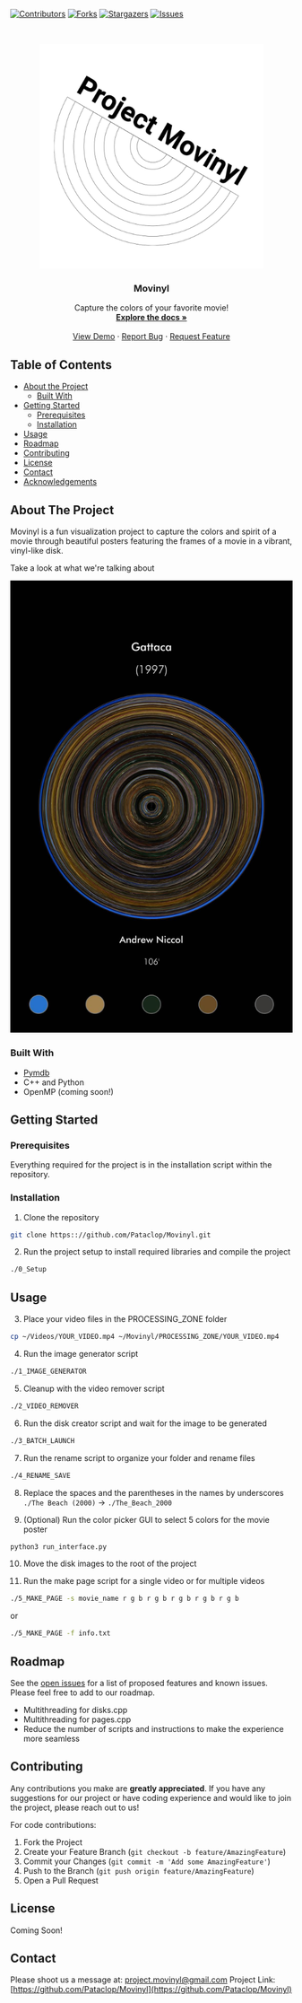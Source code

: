 <!-- PROJECT SHIELDS -->
<!--
*** I'm using markdown "reference style" links for readability.
*** Reference links are enclosed in brackets [ ] instead of parentheses ( ).
*** See the bottom of this document for the declaration of the reference variables
*** for contributors-url, forks-url, etc. This is an optional, concise syntax you may use.
*** https://www.markdownguide.org/basic-syntax/#reference-style-links
-->
[![Contributors][contributors-shield]][contributors-url]
[![Forks][forks-shield]][forks-url]
[![Stargazers][stars-shield]][stars-url]
[![Issues][issues-shield]][issues-url]

<!-- PROJECT LOGO -->
<br />
<p align="center">
  <a href="https://github.com/Pataclop/Movinyl">
    <img src="/logos/movinyl_logo_square_bold.png" alt="Logo" width="400">
  </a>

  <h3 align="center">Movinyl</h3>

  <p align="center">
    Capture the colors of your favorite movie!
    <br />
    <a href="https://github.com/Pataclop/Movinyl"><strong>Explore the docs »</strong></a>
    <br />
    <br />
    <a href="https://github.com/Pataclop/Movinyl">View Demo</a>
    ·
    <a href="https://github.com/Pataclop/Movinyl/issues">Report Bug</a>
    ·
    <a href="https://github.com/Pataclop/Movinyl/issues">Request Feature</a>
  </p>
</p>



<!-- TABLE OF CONTENTS -->
## Table of Contents

* [About the Project](#about-the-project)
  * [Built With](#built-with)
* [Getting Started](#getting-started)
  * [Prerequisites](#prerequisites)
  * [Installation](#installation)
* [Usage](#usage)
* [Roadmap](#roadmap)
* [Contributing](#contributing)
* [License](#license)
* [Contact](#contact)
* [Acknowledgements](#acknowledgements)



<!-- ABOUT THE PROJECT -->
## About The Project

Movinyl is a fun visualization project to capture the colors and spirit of a movie through beautiful posters featuring the frames of a movie in a vibrant, vinyl-like disk.

Take a look at what we're talking about
 
![Example Result](https://github.com/Pataclop/Movinyl/blob/master/example_img/3.jpg)


### Built With
* [Pymdb](https://github.com/dannyarcher/pymdb)
* C++ and Python
* OpenMP (coming soon!)

<!-- GETTING STARTED -->
## Getting Started

### Prerequisites

Everything required for the project is in the installation script within the repository.

### Installation


1. Clone the repository
```sh
git clone https:://github.com/Pataclop/Movinyl.git
```
2. Run the project setup to install required libraries and compile the project
```sh
./0_Setup
```
<!-- USAGE EXAMPLES -->
## Usage

3. Place your video files in the PROCESSING_ZONE folder
```sh
cp ~/Videos/YOUR_VIDEO.mp4 ~/Movinyl/PROCESSING_ZONE/YOUR_VIDEO.mp4
```
4. Run the image generator script
```sh
./1_IMAGE_GENERATOR
```
5. Cleanup with the video remover script
```sh
./2_VIDEO_REMOVER
```
6. Run the disk creator script and wait for the image to be generated
```sh
./3_BATCH_LAUNCH
```
7. Run the rename script to organize your folder and rename files
```sh
./4_RENAME_SAVE
```
8. Replace the spaces and the parentheses in the names by underscores 
```./The Beach (2000)``` -> ```./The_Beach_2000```

9. (Optional) Run the color picker GUI to select 5 colors for the movie poster

```sh
python3 run_interface.py
```
10. Move the disk images to the root of the project

11. Run the make page script for a single video or for multiple videos 
```sh
./5_MAKE_PAGE -s movie_name r g b r g b r g b r g b r g b
```
or
```sh
./5_MAKE_PAGE -f info.txt
```

<!-- ROADMAP -->
## Roadmap

See the [open issues](https://github.com/Pataclop/Movinyl/issues) for a list of proposed features and known issues. Please feel free to add to our roadmap. 

* Multithreading for disks.cpp
* Multithreading for pages.cpp
* Reduce the number of scripts and instructions to make the experience more seamless

<!-- CONTRIBUTING -->
## Contributing

Any contributions you make are **greatly appreciated**. If you have any suggestions for our project or have coding experience and would like to join the project, please reach out to us!

For code contributions: 

1. Fork the Project
2. Create your Feature Branch (`git checkout -b feature/AmazingFeature`)
3. Commit your Changes (`git commit -m 'Add some AmazingFeature'`)
4. Push to the Branch (`git push origin feature/AmazingFeature`)
5. Open a Pull Request

<!-- LICENSE -->
## License

Coming Soon!

<!-- CONTACT -->
## Contact

Please shoot us a message at: project.movinyl@gmail.com
Project Link: [https://github.com/Pataclop/Movinyl](https://github.com/Pataclop/Movinyl)


<!-- MARKDOWN LINKS & IMAGES -->
<!-- https://www.markdownguide.org/basic-syntax/#reference-style-links -->
[contributors-shield]: https://img.shields.io/github/contributors/Pataclop/Movinyl.svg?style=flat-square
[contributors-url]: https://github.com/Pataclop/Movinyl/graphs/contributors
[forks-shield]: https://img.shields.io/github/forks/Pataclop/Movinyl.svg?style=flat-square
[forks-url]: https://github.com/Pataclop/Movinyl/network/members
[stars-shield]: https://img.shields.io/github/stars/Pataclop/Movinyl.svg?style=flat-square
[stars-url]: https://github.com/Pataclop/Movinyl/stargazers
[issues-shield]: https://img.shields.io/github/issues/Pataclop/Movinyl.svg?style=flat-square
[issues-url]: https://github.com/Pataclop/Movinyl/issues
[license-shield]: https://img.shields.io/github/license/Pataclop/Movinyl.svg?style=flat-square
[license-url]: https://github.com/Pataclop/Movinyl/blob/master/LICENSE.txt
